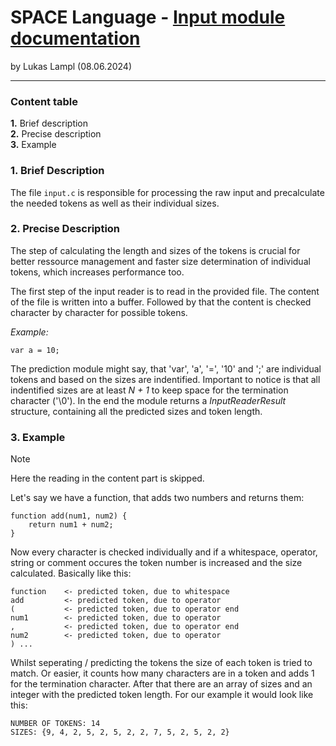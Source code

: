 # SPACE Language - [Input module documentation](../main/input.c) #

by Lukas Lampl  (08.06.2024)

----------------------------
### Content table ##
**1.** Brief description  
**2.** Precise description  
**3.** Example

### 1. Brief Description ###
The file `input.c` is responsible for processing the raw input and precalculate the needed tokens as well as their individual sizes.

### 2. Precise Description ###
The step of calculating the length and sizes of the tokens is crucial for better ressource management and faster size determination of individual tokens, which increases performance too.

The first step of the input reader is to read in the provided file. The content of the file is written into a buffer. Followed by that the content is checked character by character for possible tokens.  

*Example:*
```JS
var a = 10;
```

The prediction module might say, that 'var', 'a', '=', '10' and ';' are individual tokens and based on the sizes are indentified. Important to notice is that all indentified sizes are at least _N + 1_ to keep space for the termination character ('\0'). In the end the module returns a _InputReaderResult_ structure, containing all the predicted sizes and token length.

### 3. Example ###
> [!NOTE]  
> Here the reading in the content part is skipped.

Let's say we have a function, that adds two numbers and returns them:

```JS
function add(num1, num2) {
    return num1 + num2;
}
```

Now every character is checked individually and if a whitespace, operator, string or comment occures the token number is increased and the size calculated. Basically like this:

```JS
function    <- predicted token, due to whitespace
add         <- predicted token, due to operator
(           <- predicted token, due to operator end
num1        <- predicted token, due to operator
,           <- predicted token, due to operator end
num2        <- predicted token, due to operator
) ...
```

Whilst seperating / predicting the tokens the size of each token is tried to match. Or easier, it counts how many characters are in a token and adds 1 for the termination character. After that there are an array of sizes and an integer with the predicted token length. For our example it would look like this:

```
NUMBER OF TOKENS: 14
SIZES: {9, 4, 2, 5, 2, 5, 2, 2, 7, 5, 2, 5, 2, 2}
```